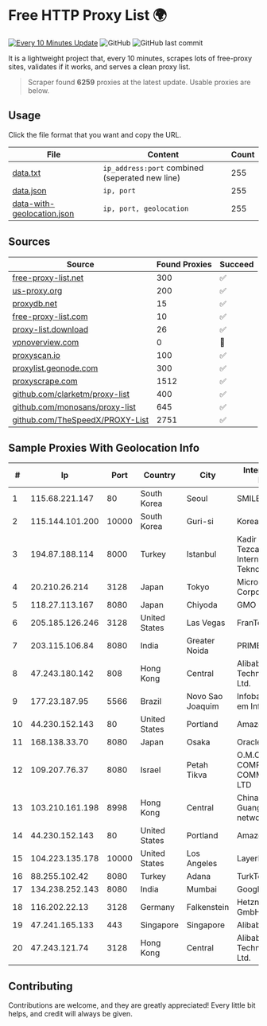 
# Free HTTP Proxy List 🌍

[![Every 10 Minutes Update](https://github.com/mertguvencli/http-proxy-list/actions/workflows/main.yml/badge.svg?branch=main)](https://github.com/mertguvencli/http-proxy-list/actions/workflows/main.yml)
![GitHub](https://img.shields.io/github/license/mertguvencli/http-proxy-list)
![GitHub last commit](https://img.shields.io/github/last-commit/mertguvencli/http-proxy-list)

It is a lightweight project that, every 10 minutes, scrapes lots of free-proxy sites, validates if it works, and serves a clean proxy list.


> Scraper found **6259** proxies at the latest update. Usable proxies are below.

## Usage

Click the file format that you want and copy the URL.


|File|Content|Count|
|----|-------|-----|
|[data.txt](https://raw.githubusercontent.com/mertguvencli/http-proxy-list/main/proxy-list/data.txt)|`ip_address:port` combined (seperated new line)|255|
|[data.json](https://raw.githubusercontent.com/mertguvencli/http-proxy-list/main/proxy-list/data.json)|`ip, port`|255|
|[data-with-geolocation.json](https://raw.githubusercontent.com/mertguvencli/http-proxy-list/main/proxy-list/data-with-geolocation.json)|`ip, port, geolocation`|255|

## Sources

|Source|Found Proxies|Succeed|
|------|-------------|-------|
|[free-proxy-list.net](https://free-proxy-list.net)|300|✅|
|[us-proxy.org](https://www.us-proxy.org)|200|✅|
|[proxydb.net](http://proxydb.net)|15|✅|
|[free-proxy-list.com](https://free-proxy-list.com/?page=&port=&type%5B%5D=http&type%5B%5D=https&up_time=0&search=Search)|10|✅|
|[proxy-list.download](https://www.proxy-list.download/HTTP)|26|✅|
|[vpnoverview.com](https://vpnoverview.com/privacy/anonymous-browsing/free-proxy-servers)|0|🚫|
|[proxyscan.io](https://www.proxyscan.io)|100|✅|
|[proxylist.geonode.com](https://proxylist.geonode.com/api/proxy-list?limit=300&page=1&sort_by=lastChecked&sort_type=desc&protocols=http,https)|300|✅|
|[proxyscrape.com](https://api.proxyscrape.com/v2/?request=displayproxies&protocol=http&timeout=10000&country=all&ssl=all&anonymity=all)|1512|✅|
|[github.com/clarketm/proxy-list](https://raw.githubusercontent.com/clarketm/proxy-list/master/proxy-list-raw.txt)|400|✅|
|[github.com/monosans/proxy-list](https://raw.githubusercontent.com/monosans/proxy-list/main/proxies/http.txt)|645|✅|
|[github.com/TheSpeedX/PROXY-List](https://raw.githubusercontent.com/TheSpeedX/PROXY-List/master/http.txt)|2751|✅|


## Sample Proxies With Geolocation Info

|#|Ip|Port|Country|City|Internet Service Provider|
|-|--|----|-------|----|-------------------------|
|1|115.68.221.147|80|South Korea|Seoul|SMILESERV|
|2|115.144.101.200|10000|South Korea|Guri-si|Korea Telecom|
|3|194.87.188.114|8000|Turkey|Istanbul|Kadir Huseyin Tezcan Nosspeed Internet Teknolojileri|
|4|20.210.26.214|3128|Japan|Tokyo|Microsoft Corporation|
|5|118.27.113.167|8080|Japan|Chiyoda|GMO Internet, Inc.|
|6|205.185.126.246|3128|United States|Las Vegas|FranTech Solutions|
|7|203.115.106.84|8080|India|Greater Noida|PRIMENET|
|8|47.243.180.142|808|Hong Kong|Central|Alibaba (US) Technology Co., Ltd.|
|9|177.23.187.95|5566|Brazil|Novo Sao Joaquim|Infobarra Solucoes em Informatica Ltda|
|10|44.230.152.143|80|United States|Portland|Amazon.com, Inc.|
|11|168.138.33.70|8080|Japan|Osaka|Oracle Corporation|
|12|109.207.76.37|8080|Israel|Petah Tikva|O.M.C. COMPUTERS & COMMUNICATIONS LTD|
|13|103.210.161.198|8998|Hong Kong|Central|China Unicom Guangdong IP network|
|14|44.230.152.143|80|United States|Portland|Amazon.com, Inc.|
|15|104.223.135.178|10000|United States|Los Angeles|LayerHost|
|16|88.255.102.42|8080|Turkey|Adana|TurkTelekom|
|17|134.238.252.143|8080|India|Mumbai|Google LLC|
|18|116.202.22.13|3128|Germany|Falkenstein|Hetzner Online GmbH|
|19|47.241.165.133|443|Singapore|Singapore|Alibaba.com LLC|
|20|47.243.121.74|3128|Hong Kong|Central|Alibaba (US) Technology Co., Ltd.|



## Contributing

Contributions are welcome, and they are greatly appreciated! Every
little bit helps, and credit will always be given.

